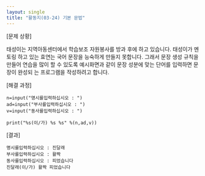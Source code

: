 ```yaml
---
layout: single
title: "활동지(03-24) 기본 문법"
---
```


[문제 상황]

태성이는 지역아동센터에서 학습보조 자원봉사를 방과 후에 하고 있습니다. 태성이가 멘토링
하고 있는 효연는 국어 문장을 능숙하게 만들지 못합니다. 그래서 문장 생성 규칙을 만들어
연습을 많이 할 수 있도록 예시화면과 같이 문장 성분에 맞는 단어를 입력하면 문장이 완성되
는 프로그램을 작성하려고 합니다.

[해결 과정]
~~~
n=input("명시를입력하십시오 : ")
ad=input("부사를입력하십시오 : ")
v=input("동사를입력하십시오 : ")

print("%s(이/가) %s %s" %(n,ad,v))
~~~

[결과]
~~~
명시를입력하십시오 : 진달래
부사를입력하십시오 : 활짝
동사를입력하십시오 : 피었습니다
진달래(이/가) 활짝 피었습니다
~~~
